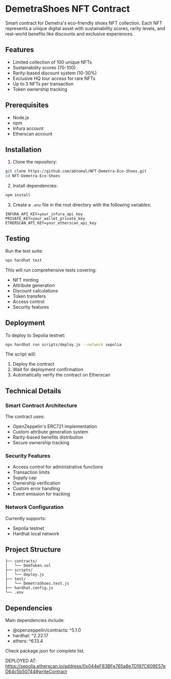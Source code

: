 # DemetraShoes NFT Contract

Smart contract for Demetra's eco-friendly shoes NFT collection. Each NFT represents a unique digital asset with sustainability scores, rarity levels, and real-world benefits like discounts and exclusive experiences.

## Features

- Limited collection of 100 unique NFTs
- Sustainability scores (70-100)
- Rarity-based discount system (10-30%)
- Exclusive HQ tour access for rare NFTs
- Up to 3 NFTs per transaction
- Token ownership tracking

## Prerequisites

- Node.js
- npm
- Infura account
- Etherscan account

## Installation

1. Clone the repository:
```bash
git clone https://github.com/abtomal/NFT-Demetra-Eco-Shoes.git
cd NFT-Demetra-Eco-Shoes
```

2. Install dependencies:
```bash
npm install
```

3. Create a `.env` file in the root directory with the following variables:
```env
INFURA_API_KEY=your_infura_api_key
PRIVATE_KEY=your_wallet_private_key
ETHERSCAN_API_KEY=your_etherscan_api_key
```

## Testing

Run the test suite:
```bash
npx hardhat test
```

This will run comprehensive tests covering:
- NFT minting
- Attribute generation
- Discount calculations
- Token transfers
- Access control
- Security features

## Deployment

To deploy to Sepolia testnet:

```bash
npx hardhat run scripts/deploy.js --network sepolia
```

The script will:
1. Deploy the contract
2. Wait for deployment confirmation
3. Automatically verify the contract on Etherscan

## Technical Details

### Smart Contract Architecture

The contract uses:
- OpenZeppelin's ERC721 implementation
- Custom attribute generation system
- Rarity-based benefits distribution
- Secure ownership tracking

### Security Features

- Access control for administrative functions
- Transaction limits
- Supply cap
- Ownership verification
- Custom error handling
- Event emission for tracking

### Network Configuration

Currently supports:
- Sepolia testnet
- Hardhat local network

## Project Structure

```
├── contracts/
│   └── DemToken.sol
├── scripts/
│   └── deploy.js
├── test/
│   └── DemetraShoes.test.js
├── hardhat.config.js
└── .env
```

## Dependencies

Main dependencies include:
- @openzeppelin/contracts: ^5.1.0
- hardhat: ^2.22.17
- ethers: ^6.13.4

Check package.json for complete list.



DEPLOYED AT: https://sepolia.etherscan.io/address/0x044eF83BFe765a8e7D197C609E57eD64c5b50744#writeContract